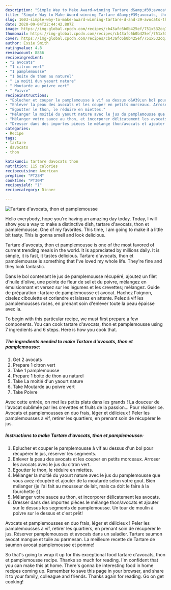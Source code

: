 ```yaml
---
description: "Simple Way to Make Award-winning Tartare d&amp;#39;avocats, thon et pamplemousse"
title: "Simple Way to Make Award-winning Tartare d&amp;#39;avocats, thon et pamplemousse"
slug: 1603-simple-way-to-make-award-winning-tartare-d-and-39-avocats-thon-et-pamplemousse
date: 2020-09-04T22:44:42.807Z
image: https://img-global.cpcdn.com/recipes/cb43afc6b0b425ef/751x532cq70/tartare-davocats-thon-et-pamplemousse-photo-principale-de-la-recette.jpg
thumbnail: https://img-global.cpcdn.com/recipes/cb43afc6b0b425ef/751x532cq70/tartare-davocats-thon-et-pamplemousse-photo-principale-de-la-recette.jpg
cover: https://img-global.cpcdn.com/recipes/cb43afc6b0b425ef/751x532cq70/tartare-davocats-thon-et-pamplemousse-photo-principale-de-la-recette.jpg
author: Essie Smith
ratingvalue: 4.8
reviewcount: 8856
recipeingredient:
- "2 avocats"
- "1 citron vert"
- "1 pamplemousse"
- "1 boite de thon au naturel"
- " La moiti dun yaourt nature"
- " Moutarde au poivre vert"
- " Poivre"
recipeinstructions:
- "Eplucher et couper le pamplemousse à vif au dessus d&#39;un bol pour récupérer le jus, réserver les segments."
- "Enlever la peau des avocats et les couper en petits morceaux. Arroser les avocats avec le jus du citron vert."
- "Egoutter le thon, le réduire en miettes."
- "Mélanger la moitié du yaourt nature avec le jus du pamplemousse que vous avez récupéré et ajouter de la moutarde selon votre gout. Bien mélanger (je l&#39;ai fait au mousseur de lait, mais ca doit le faire à la fourchette :))"
- "Mélanger votre sauce au thon, et incorporer délicatement les avocats."
- "Dresser dans des importes pièces le mélange thon/avocats et ajouter sur le dessus les segments de pamplemousse. Un tour de moulin à poivre sur le dessus et c&#39;est prêt!"
categories:
- Recipe
tags:
- tartare
- davocats
- thon

katakunci: tartare davocats thon 
nutrition: 115 calories
recipecuisine: American
preptime: "PT23M"
cooktime: "PT30M"
recipeyield: "1"
recipecategory: Dinner

---
```



![Tartare d&#39;avocats, thon et pamplemousse](https://img-global.cpcdn.com/recipes/cb43afc6b0b425ef/751x532cq70/tartare-davocats-thon-et-pamplemousse-photo-principale-de-la-recette.jpg)

Hello everybody, hope you're having an amazing day today. Today, I will show you a way to make a distinctive dish, tartare d&#39;avocats, thon et pamplemousse. One of my favorites. This time, I am going to make it a little bit tasty. This is gonna smell and look delicious.

Tartare d&#39;avocats, thon et pamplemousse is one of the most favored of current trending meals in the world. It is appreciated by millions daily. It is simple, it is fast, it tastes delicious. Tartare d&#39;avocats, thon et pamplemousse is something that I've loved my whole life. They're fine and they look fantastic.

Dans le bol contenant le jus de pamplemousse récupéré, ajoutez un filet d&#39;huile d&#39;olive, une pointe de fleur de sel et du poivre, mélangez en émulsionnant et versez sur les légumes et les crevettes; mélangez. Guide de préparation : tartare de pamplemousse et avocat. Hachez l&#39;oignon, ciselez ciboulette et coriandre et laissez en attente. Pelez à vif les pamplemousses roses, en prenant soin d&#39;enlever toute la peau épaisse avec la.


To begin with this particular recipe, we must first prepare a few components. You can cook tartare d&#39;avocats, thon et pamplemousse using 7 ingredients and 6 steps. Here is how you cook that.

<!--inarticleads1-->

##### The ingredients needed to make Tartare d&#39;avocats, thon et pamplemousse:

1. Get 2 avocats
1. Prepare 1 citron vert
1. Take 1 pamplemousse
1. Prepare 1 boite de thon au naturel
1. Take  La moitié d&#39;un yaourt nature
1. Take  Moutarde au poivre vert
1. Take  Poivre


Avec cette entrée, on met les petits plats dans les grands ! La douceur de l&#39;avocat sublimée par les crevettes et fruits de la passion… Pour réaliser ce. Avocats et pamplemousses en duo frais, léger et délicieux ! Peler les pamplemousses à vif, retirer les quartiers, en prenant soin de récupérer le jus. 

<!--inarticleads2-->

##### Instructions to make Tartare d&#39;avocats, thon et pamplemousse:

1. Eplucher et couper le pamplemousse à vif au dessus d&#39;un bol pour récupérer le jus, réserver les segments.
1. Enlever la peau des avocats et les couper en petits morceaux. Arroser les avocats avec le jus du citron vert.
1. Egoutter le thon, le réduire en miettes.
1. Mélanger la moitié du yaourt nature avec le jus du pamplemousse que vous avez récupéré et ajouter de la moutarde selon votre gout. Bien mélanger (je l&#39;ai fait au mousseur de lait, mais ca doit le faire à la fourchette :))
1. Mélanger votre sauce au thon, et incorporer délicatement les avocats.
1. Dresser dans des importes pièces le mélange thon/avocats et ajouter sur le dessus les segments de pamplemousse. Un tour de moulin à poivre sur le dessus et c&#39;est prêt!


Avocats et pamplemousses en duo frais, léger et délicieux ! Peler les pamplemousses à vif, retirer les quartiers, en prenant soin de récupérer le jus. Réserver pamplemousses et avocats dans un saladier. Tartare saumon avocat mangue et tuile au parmesan. La meilleure recette de Tartare de saumon avocat pamplemousse et pomme! 

So that's going to wrap it up for this exceptional food tartare d&#39;avocats, thon et pamplemousse recipe. Thanks so much for reading. I'm confident that you can make this at home. There's gonna be interesting food in home recipes coming up. Remember to save this page in your browser, and share it to your family, colleague and friends. Thanks again for reading. Go on get cooking!
